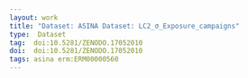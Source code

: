 ```yaml
---
layout: work
title: "Dataset: ASINA Dataset: LC2_σ_Exposure_campaigns"
type:  Dataset
tag:  doi:10.5281/ZENODO.17052010
doi:  doi:10.5281/ZENODO.17052010
tags: asina erm:ERM00000560
---
```


